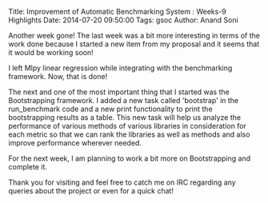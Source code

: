 Title: Improvement of Automatic Benchmarking System : Weeks-9 Highlights
Date: 2014-07-20 09:50:00
Tags: gsoc
Author: Anand Soni

Another week gone! The last week was a bit more interesting in terms of the work done because I started a new item from my proposal and it seems that it would be working soon!

I left Mlpy linear regression while integrating with the benchmarking framework. Now, that is done! 

The next and one of the most important thing that I started was the Bootstrapping framework. I added a new task called 'bootstrap' in the run_benchmark code and a new print functionality to print the bootstrapping results as a table. This new task will help us analyze the performance of various methods of various libraries in consideration for each metric so that we can rank the libraries as well as methods and also improve performance wherever needed.

For the next week, I am planning to work a bit more on Bootstrapping and complete it. 

Thank you for visiting and feel free to catch me on IRC regarding any queries about the project or even for a quick chat!
